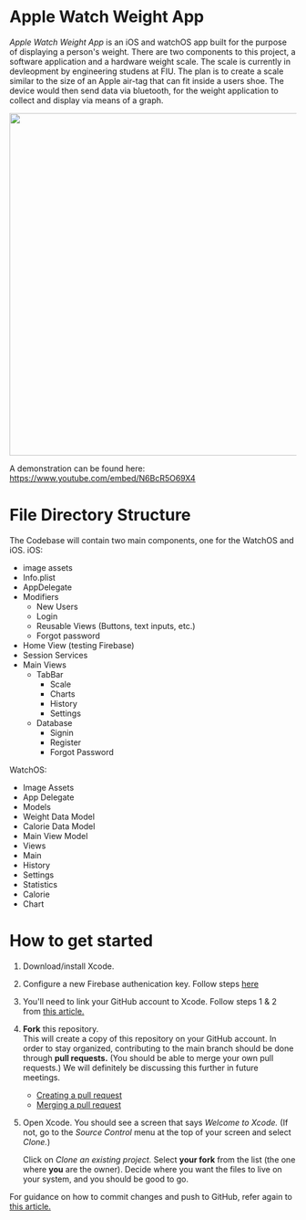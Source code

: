 # Apple Watch Weight App
*Apple Watch Weight App* is an iOS and watchOS app built for the purpose of displaying a person's weight. There are two components to this project, a software application and a hardware weight scale. The scale is currently in devleopment by engineering studens at FIU. The plan is to create a scale similar to the size of an Apple air-tag that can fit inside a users shoe. The device would then send data via bluetooth, for the weight application to collect and display via means of a graph. 

<img src="https://github.com/Senior-Project-Apple-Watch-Application/WeightApp/blob/main/Walkthrough.gif" width="600" />

A demonstration can be found here: https://www.youtube.com/embed/N6BcR5O69X4

# File Directory Structure
The Codebase will contain two main components, one for the WatchOS and iOS.
iOS:
* image assets
* Info.plist
* AppDelegate
* Modifiers
   * New Users
   * Login
   * Reusable Views (Buttons, text inputs, etc.)
   * Forgot password
* Home View (testing Firebase)
* Session Services
* Main Views
   * TabBar
      * Scale
      * Charts
      * History
      * Settings
   * Database
      * Signin
      * Register
      * Forgot Password

WatchOS:
* Image Assets
* App Delegate
* Models
*  Weight Data Model
*  Calorie Data Model
* Main View Model
* Views
*  Main
*  History
*  Settings
*  Statistics
*  Calorie
*  Chart


# How to get started
1. Download/install Xcode.
2. Configure a new Firebase authenication key. Follow steps [here](https://firebase.google.com/docs/ios/setup)
3. You'll need to link your GitHub account to Xcode. Follow steps 1 & 2 from [this article.](http://irenebosque.com/how-to-xcode-and-github/)
4. **Fork** this repository.   
   This will create a copy of this repository on your GitHub account. In order to stay organized, contributing to the main branch should be done through **pull requests.** (You should be able to merge your own pull requests.) We will definitely be discussing this further in future meetings.
   
   - [Creating a pull request](https://docs.github.com/en/pull-requests/collaborating-with-pull-requests/proposing-changes-to-your-work-with-pull-requests/creating-a-pull-request)
   - [Merging a pull request](https://docs.github.com/en/pull-requests/collaborating-with-pull-requests/incorporating-changes-from-a-pull-request/merging-a-pull-request)
   
4. Open Xcode. You should see a screen that says *Welcome to Xcode.* (If not, go to the *Source Control* menu at the top of your screen and select *Clone.*)

   Click on *Clone an existing project.* Select **your fork** from the list (the one where **you** are the owner). Decide where you want the files to live on your system, and you should be good to go.
   
For guidance on how to commit changes and push to GitHub, refer again to [this article.](http://irenebosque.com/how-to-xcode-and-github/)
